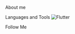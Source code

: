 About me

Languages and Tools
![Flutter](https://img.shields.io/badge/-Lua-FF8C00?style=for-the-badge&logo=appveyor)

Follow Me
